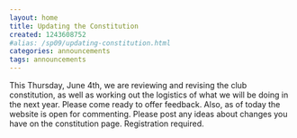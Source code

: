 ```yaml
---
layout: home
title: Updating the Constitution
created: 1243608752
#alias: /sp09/updating-constitution.html
categories: announcements
tags: announcements
---
```

This Thursday, June 4th, we are reviewing and revising the club constitution, as well as working out the logistics of what we will be doing in the next year. Please come ready to offer feedback. Also, as of today the website is open for commenting. Please post any ideas about changes you have on the constitution page. Registration required.
